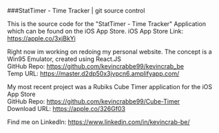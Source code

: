 ###StatTimer - Time Tracker | git source control

This is the source code for the "StatTimer - Time Tracker" Application which can be found on the iOS App Store. 
iOS App Store Link: https://apple.co/3xjBkYi


Right now im working on redoing my personal website.  The concept is a Win95 Emulator, created using React.JS \
GitHub Repo: https://github.com/kevincrabbe99/kevincrab_be \
Temp URL: https://master.d2dp50x3jvpcn6.amplifyapp.com/  

My most recent project was a Rubiks Cube Timer application for the iOS App Store \
GitHub Repo: https://github.com/kevincrabbe99/Cube-Timer \
Download URL: https://apple.co/326Gf03 



Find me on LinkedIn: https://www.linkedin.com/in/kevincrab-be/ 
